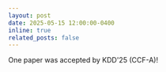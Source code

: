 ```yaml
---
layout: post
date: 2025-05-15 12:00:00-0400
inline: true
related_posts: false
---
```


One paper was accepted by KDD'25 (CCF-A)!